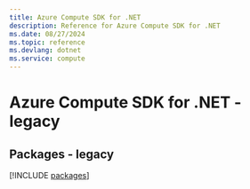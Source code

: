 ```yaml
---
title: Azure Compute SDK for .NET
description: Reference for Azure Compute SDK for .NET
ms.date: 08/27/2024
ms.topic: reference
ms.devlang: dotnet
ms.service: compute
---
```

# Azure Compute SDK for .NET - legacy
## Packages - legacy
[!INCLUDE [packages](compute-index.md)]
